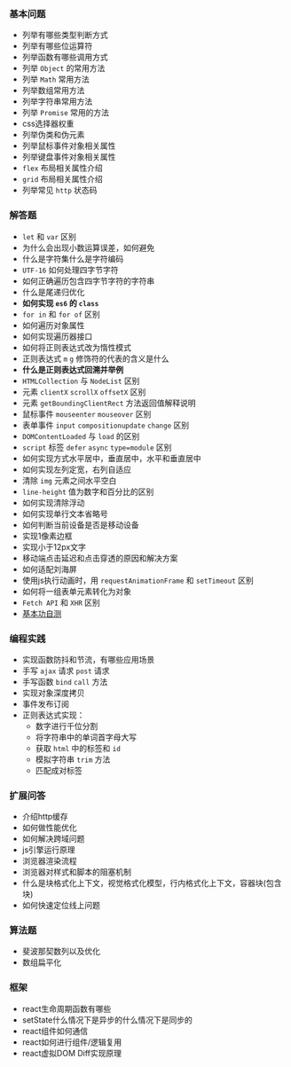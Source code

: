 ### 基本问题
- 列举有哪些类型判断方式
- 列举有哪些位运算符
- 列举函数有哪些调用方式
- 列举 `Object` 的常用方法
- 列举 `Math` 常用方法
- 列举数组常用方法
- 列举字符串常用方法
- 列举 `Promise` 常用的方法
- css选择器权重
- 列举伪类和伪元素
- 列举鼠标事件对象相关属性
- 列举键盘事件对象相关属性
- `flex` 布局相关属性介绍
- `grid` 布局相关属性介绍
- 列举常见 `http` 状态码


### 解答题
- `let` 和 `var` 区别
- 为什么会出现小数运算误差，如何避免
- 什么是字符集什么是字符编码
- `UTF-16` 如何处理四字节字符
- 如何正确遍历包含四字节字符的字符串
- 什么是尾递归优化
- **如何实现 `es6` 的 `class`**
- `for in` 和 `for of` 区别
- 如何遍历对象属性
- 如何实现遍历器接口
- 如何将正则表达式改为惰性模式
- 正则表达式 `m` `g` 修饰符的代表的含义是什么
- **什么是正则表达式回溯并举例**
- `HTMLCollection` 与 `NodeList` 区别
- 元素 `clientX` `scrollX` `offsetX` 区别
- 元素 `getBoundingClientRect` 方法返回值解释说明 
- 鼠标事件 `mouseenter`  `mouseover` 区别
- 表单事件 `input` `compositionupdate` `change` 区别
- `DOMContentLoaded` 与 `load` 的区别
- `script` 标签 `defer` `async` `type=module` 区别 
- 如何实现方式水平居中，垂直居中，水平和垂直居中
- 如何实现左列定宽，右列自适应
- 清除 `img` 元素之间水平空白
- `line-height` 值为数字和百分比的区别
- 如何实现清除浮动
- 如何实现单行文本省略号
- 如何判断当前设备是否是移动设备
- 实现1像素边框
- 实现小于12px文字
- 移动端点击延迟和点击穿透的原因和解决方案
- 如何适配刘海屏
- 使用js执行动画时，用 `requestAnimationFrame` 和 `setTimeout` 区别 
- 如何将一组表单元素转化为对象
- `Fetch API` 和 `XHR` 区别
- [基本功自测](https://github.com/lydiahallie/javascript-questions/blob/master/zh-CN/README-zh_CN.mdhttps://github.com/lydiahallie/javascript-questions/blob/master/zh-CN/README-zh_CN.md)


### 编程实践
- 实现函数防抖和节流，有哪些应用场景
- 手写 `ajax` 请求 `post` 请求 
- 手写函数 `bind` `call` 方法
- 实现对象深度拷贝
- 事件发布订阅
- 正则表达式实现：
  - 数字进行千位分割
  - 将字符串中的单词首字母大写
  - 获取 `html` 中的标签和 `id`
  - 模拟字符串 `trim` 方法
  - 匹配成对标签


### 扩展问答
- 介绍http缓存
- 如何做性能优化
- 如何解决跨域问题
- js引擎运行原理
- 浏览器渲染流程
- 浏览器对样式和脚本的阻塞机制
- 什么是块格式化上下文，视觉格式化模型，行内格式化上下文，容器块(包含块)
- 如何快速定位线上问题


### 算法题
- 斐波那契数列以及优化
- 数组扁平化

### 框架
- react生命周期函数有哪些
- setState什么情况下是异步的什么情况下是同步的
- react组件如何通信
- react如何进行组件/逻辑复用
- react虚拟DOM Diff实现原理